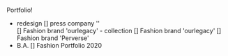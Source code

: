 Portfolio!

- redesign
  [] press company ''  
  [] Fashion brand 'ourlegacy' - collection
  [] Fashion brand 'ourlegacy'
  [] Fashion brand 'Perverse'
- B.A.
  [] Fashion Portfolio 2020
